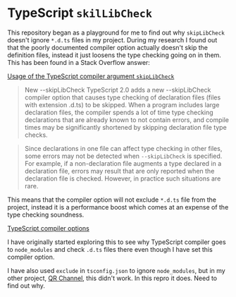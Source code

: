 # TypeScript `skilLibCheck`

This repository began as a playground for me to find out why `skipLibCheck` doesn't ignore `*.d.ts` files in my
project. During my research I found out that the poorly documented compiler option actually doesn't skip the
definition files, instead it just loosens the type checking going on in them. This has been found in a Stack
Overflow answer:

[Usage of the TypeScript compiler argument `skipLibCheck`](https://stackoverflow.com/q/52311779/2715716)

> New --skipLibCheck TypeScript 2.0 adds a new --skipLibCheck compiler option that causes type checking of
> declaration files (files with extension .d.ts) to be skipped. When a program includes large declaration files,
> the compiler spends a lot of time type checking declarations that are already known to not contain errors, and
> compile times may be significantly shortened by skipping declaration file type checks.

> Since declarations in one file can affect type checking in other files, some errors may not be detected when
> `--skipLibCheck` is specified. For example, if a non-declaration file augments a type declared in a declaration
> file, errors may result that are only reported when the declaration file is checked. However, in practice such
> situations are rare.

This means that the compiler option will not exclude `*.d.ts` file from the project, instead it is a performance
boost which comes at an expense of the type checking soundness.

[TypeScript compiler options](https://www.typescriptlang.org/docs/handbook/compiler-options.html)

I have originally started exploring this to see why TypeScript compiler goes to `node_modules` and check `.d.ts`
files there even though I have set this compiler option.

I have also used `exclude` in `tsconfig.json` to ignore `node_modules`, but in my other project,
[QR Channel](https://github.com/TomasHubelbauer/qr-channel), this didn't work. In this repro it does. Need to
find out why.
